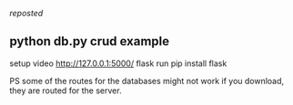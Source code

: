 *reposted*

python db.py
crud example
-------------------------------
setup video
http://127.0.0.1:5000/
flask run
pip install flask




PS some of the routes for the databases might not work if you download, they are routed for the server.
